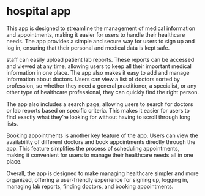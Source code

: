 # hospital app

This app is designed to streamline the management of medical information and appointments, making it easier for users to handle their healthcare needs. The app provides a simple and secure way for users to sign up and log in, ensuring that their personal and medical data is kept safe.

staff can easily upload patient lab reports. These reports can be accessed and viewed at any time, allowing users to keep all their important medical information in one place. The app also makes it easy to add and manage information about doctors. Users can view a list of doctors sorted by profession, so whether they need a general practitioner, a specialist, or any other type of healthcare professional, they can quickly find the right person.

The app also includes a search page, allowing users to search for doctors or lab reports based on specific criteria. This makes it easier for users to find exactly what they’re looking for without having to scroll through long lists.

Booking appointments is another key feature of the app. Users can view the availability of different doctors and book appointments directly through the app. This feature simplifies the process of scheduling appointments, making it convenient for users to manage their healthcare needs all in one place.

Overall, the app is designed to make managing healthcare simpler and more organized, offering a user-friendly experience for signing up, logging in, managing lab reports, finding doctors, and booking appointments.
